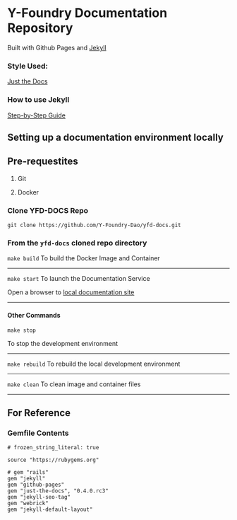 # Y-Foundry Documentation Repository

Built with Github Pages and [Jekyll](https://jekyllrb.com/)

### Style Used:
[Just the Docs](https://just-the-docs.github.io/just-the-docs/)

### How to use Jekyll
[Step-by-Step Guide](https://jekyllrb.com/docs/step-by-step/02-liquid/)


## Setting up a documentation environment locally

## Pre-requestites ##

1. Git

2. Docker

### Clone YFD-DOCS Repo
```git clone https://github.com/Y-Foundry-Dao/yfd-docs.git```

### From the ```yfd-docs``` cloned repo directory

`make build`
To build the Docker Image and Container

*** 
`make start`
To launch the Documentation Service

Open a browser to [local documentation site](http://localhost:4000)

***

#### Other Commands

`make stop`

To stop the development environment

*** 
`make rebuild`
To rebuild the local development environment

***
`make clean`
To clean image and container files


*** 

## For Reference

### Gemfile Contents 
```
# frozen_string_literal: true

source "https://rubygems.org"

# gem "rails"
gem "jekyll"
gem "github-pages"
gem "just-the-docs", "0.4.0.rc3"
gem "jekyll-seo-tag"
gem "webrick"
gem "jekyll-default-layout"
```